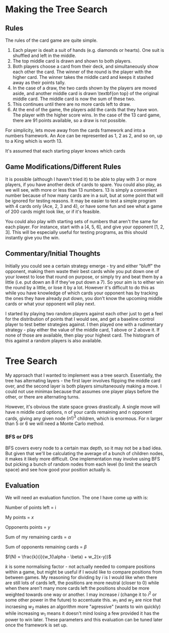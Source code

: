 # Making the Tree Search

## Rules
The rules of the card game are quite simple.

1. Each player is dealt a suit of hands (e.g. diamonds or hearts). One suit is shuffled and left in the middle.
2. The top middle card is drawn and shown to both players. 
3. Both players choose a card from their deck, and simultaneously show each other the card. The winner of the round is the player with the higher card. The winner takes the middle card and keeps it stashed away as their points tally.
4. In the case of a draw, the two cards shown by the players are moved aside, and another middle card is drawn \textbf{on top} of the original middle card. The middle card is now the sum of these two.
5. This continues until there are no more cards left to draw. 
6. At the end of the game, the players add the cards that they have won. The player with the higher score wins. In the case of the 13 card game, there are 91 points available, so a draw is not possible.


For simplicity, lets move away from the cards framework and into a numbers framework. An Ace can be represented as 1, 2 as 2, and so on, up to a King which is worth 13.

It's assumed that each starting player knows which cards

## Game Modifications/Different Rules
It is possible (although I haven't tried it) to be able to play with 3 or more players, if you have another deck of cards to spare. You could also play, as we will see, with more or less than 13 numbers. 13 is simply a convenient number because of how many cards are in a suit, but at some point that will be ignored for testing reasons. It may be easier to test a simple program with 4 cards only (Ace, 2, 3 and 4), or have some fun and see what a game of 200 cards might look like, or if it's feasible.

You could also play with starting sets of numbers that aren't the same for each player. For instance, start with a [4, 5, 6], and give your opponent [1, 2, 3]. This will be especially useful for testing programs, as this should instantly give you the win.

## Commentary/Initial Thoughts
Initially you could see a certain strategy emerge - try and either "bluff" the opponent, making them waste their best cards while you put down one of your lowest to lose that round on purpose, or simply try and beat them by a little (i.e. put down an 8 if they've put down a 7). So your aim is to either win the round by a little, or lose it by a lot. However it's difficult to do this as while you have knowledge of which cards your opponent has by tracking the ones they have already put down, you don't know the upcoming middle cards or what your opponent will play next.

I started by playing two random players against each other just to get a feel for the distribution of points that I would see, and get a baseline control player to test better strategies against. I then played one with a rudimentary strategy - play either the value of the middle card, 1 above or 2 above it. If none of those are available, then play your highest card. The histogram of this against a random players is also available.

# Tree Search

My approach that I wanted to implement was a tree search. Essentially, the tree has alternating layers - the first layer involves flipping the middle card over, and the second layer is both players simultaneously making a move. I could not use minimax because that assumes one player plays before the other, or there are alternating turns.

However, it's obvious the state space grows drastically. A single move will have n middle card options, n of your cards remaining and n opponent cards, giving any given node $(n!)^3$ children, which is enormous. For n larger than 5 or 6 we will need a Monte Carlo method.


### BFS or DFS

BFS covers every node to a certain max depth, so it may not be a bad idea. But given that we'll be calculating the average of a bunch of children nodes, it makes it likely more difficult. One implementation may involve using BFS but picking a bunch of random nodes from each level (to limit the search space) and see how good your position actually is.

## Evaluation
We will need an evaluation function. The one I have come up with is:

Number of points left = i

My points = $x$

Opponents points = $y$ 

Sum of my remaining cards = $\alpha$ 

Sum of opponents remaining cards = $\beta$ 

$f(N) = \frac{k}{i}(w_1(\alpha - \beta) + w_2(x-y))$


$k$ is some normalising factor - not actually needed to compare positions within a game, but might be useful if I would like to compare positions from between games. My reasoning for dividing by $i$ is I would like when there are still lots of cards left, the positions are more neutral (closer to 0) while when there aren't many more cards left the positions should be more weighted towards one way or another. I may increase $i$ (change it to $i^2$ or some other power in the future) to accentuate this. $w_1$ and $w_2$ are nice that incraesing $w_2$ makes an algorithm more "agressive" (wants to win quickly) while increasing $w_1$ means it doesn't mind losing a few provided it has the power to win later. These parameters and this evaluation can be tuned later once the framework is set up.
